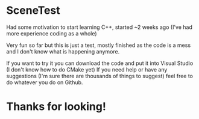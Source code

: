 # SceneTest

Had some motivation to start learning C++, started ~2 weeks ago (I've had more experience coding as a whole)

Very fun so far but this is just a test, mostly finished as the code is a mess and I don't know what is happening anymore.

If you want to try it you can download the code and put it into Visual Studio (I don't know how to do CMake yet)
If you need help or have any suggestions (I'm sure there are thousands of things to suggest) feel free to do whatever you do on Github.

# Thanks for looking!
